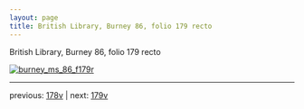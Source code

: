 ```yaml
---
layout: page
title: British Library, Burney 86, folio 179 recto
---
```


British Library, Burney 86, folio 179 recto

[![burney_ms_86_f179r](http://www.homermultitext.org/iipsrv?IIIF=/project/homer/pyramidal/deepzoom/bl/burney86imgs/v1/burney_ms_86_f179r.tif/full/800,/0/default.jpg)](http://www.homermultitext.org/ict2/?urn=urn:cite2:bl:burney86imgs.v1:burney_ms_86_f179r) 

---

previous:  [178v](../178v/) | next: [179v](../179v/)